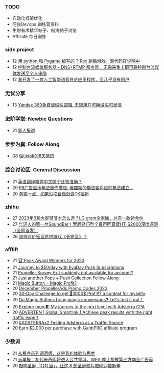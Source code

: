 ### TODO
-  自动化框架优化
-  阿良Devops 训练营资料
-  生财有术精华帖子、航海帖子浏览
-  Affiliate 每日训练

### side project
<!-- sideproject:START -->
-  12 [用 python 和 Pygame 编写的 T Rex 跑酷游戏。源代码在说明中](https://www.youtube.com/watch?v=pZySIXSelCA)
-  12 [控制台流媒体服务器 - DNS+RTMP 服务器，无需采集卡即可将控制台流媒体发送至个人电脑](https://github.com/Aioros/console-streaming-server)
-  12 [我开发了一款人工智能语音导览应用程序，但几乎没有用户](https://www.reddit.com/r/SideProject/comments/18gpp0e/ive_built_an_ai_audio_tour_app_but_have_almost_no/)<!-- sideproject:END -->


### 无忧分享
<!-- ruyo:START -->
-  13 [Yandex 360免费版域名邮箱, 无限用户可换域名可发信](https://51.ruyo.net/18565.html)<!-- ruyo:END -->

### 进阶学堂: Newbie Questions
<!-- advertcn1:START -->
-  21 [新人报道](https://www.advertcn.com/thread-113393-1-1.html)<!-- advertcn1:END -->

### 步步为赢: Follow Along
<!-- advertcn2:START -->
-  08 [做tiktok的8天感悟](https://www.advertcn.com/thread-113232-1-1.html)<!-- advertcn2:END -->

### 综合讨论区: General Discussion
<!-- advertcn3:START -->
-  21 [英语翻译繁体中文哪个比较准确？](https://www.advertcn.com/thread-113392-1-1.html)
-  20 [FB广告显示無法發佈廣告: 俄羅斯的廣告客戶目前無法建立...](https://www.advertcn.com/thread-113386-1-1.html)
-  20 [务实一点，如果没项目做就做TK拉新](https://www.advertcn.com/thread-113385-1-1.html)<!-- advertcn3:END -->


### zhihu
<!-- zhihu:START -->
-  27 [2023年618大屏轻薄本怎么选？LG gram全家桶，总有一款适合你](http://zhuanlan.zhihu.com/p/632641888?utm_campaign=rss&utm_medium=rss&utm_source=rss&utm_content=title)
-  27 [年轻人的第一台SoundBar！索尼轻巧型全景声回音壁HT-S2000深度评测（全网首发）](http://zhuanlan.zhihu.com/p/630990296?utm_campaign=rss&utm_medium=rss&utm_source=rss&utm_content=title)
-  26 [如何评价密室逃脱游戏《长安乱》？](http://www.zhihu.com/question/563950552/answer/3045961312?utm_campaign=rss&utm_medium=rss&utm_source=rss&utm_content=title)<!-- zhihu:END -->

### afflift
<!-- afflift:START -->
-  21 [🏆 Peak Award Winners for 2023](https://afflift.com/f/threads/%F0%9F%8F%86-peak-award-winners-for-2023.12329/)
-  21 [Journey to $50/day with EvaDav Push Subscriptions](https://afflift.com/f/threads/journey-to-50-day-with-evadav-push-subscriptions.11899/)
-  21 [Propeller Survey Exit suddenly not available for account?](https://afflift.com/f/threads/propeller-survey-exit-suddenly-not-available-for-account.12236/)
-  21 [Just another Pops + Push Collection Follow Along](https://afflift.com/f/threads/just-another-pops-push-collection-follow-along.12183/)
-  21 [Magic Button = Magic Profit?](https://afflift.com/f/threads/magic-button-magic-profit.12264/)
-  20 [December PropellerAds Promo Codes 2023](https://afflift.com/f/threads/december-propellerads-promo-codes-2023.12195/)
-  20 [30-Day Challenge to get 🎯3000$ Profit⁉ a contest for myself✊](https://afflift.com/f/threads/30-day-challenge-to-get-%F0%9F%8E%AF3000-profit%E2%81%89-a-contest-for-myself%E2%9C%8A.9419/)
-  20 [Do Magic Buttons bring magic conversions❓ Let&#39;s test it out！](https://afflift.com/f/threads/do-magic-buttons-bring-magic-conversions%E2%9D%93-lets-test-it-out%EF%BC%81.12261/)
-  20 [Explore more💲! My journey to the next level with Adsterra CPA](https://afflift.com/f/threads/explore-more%F0%9F%92%B2-my-journey-to-the-next-level-with-adsterra-cpa.11688/)
-  20 [ADVERTEN | Global Smartlink | Achieve peak results with the right traffic expert](https://afflift.com/f/threads/adverten-global-smartlink-achieve-peak-results-with-the-right-traffic-expert.7526/)
-  20 [#ADSTERRAx2 Testing Adsterra as a Traffic Source](https://afflift.com/f/threads/adsterrax2-testing-adsterra-as-a-traffic-source.11955/)
-  20 [Earn $2,000 per purchase with GanttPRO affiliate program](https://afflift.com/f/threads/earn-2-000-per-purchase-with-ganttpro-affiliate-program.10342/)<!-- afflift:END -->

### 少数派
<!-- sspai:START -->
-  21 [从程序员到调酒师，这是我的体验与思考](https://sspai.com/post/84505)
-  21 [派早报：初代米奇即将进入公共领域、WPS 停止投放第三方商业广告等](https://sspai.com/post/85226)
-  20 [敲响圣诞「叮叮当」，让这 8 部圣诞影片陪你迎接新年](https://sspai.com/post/85156)<!-- sspai:END -->
